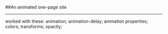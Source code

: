 ##An animated one-page site
<hr />
worked with these:
animation;
animation-delay;
animation properties;
colors;
transforms;
opacity;
